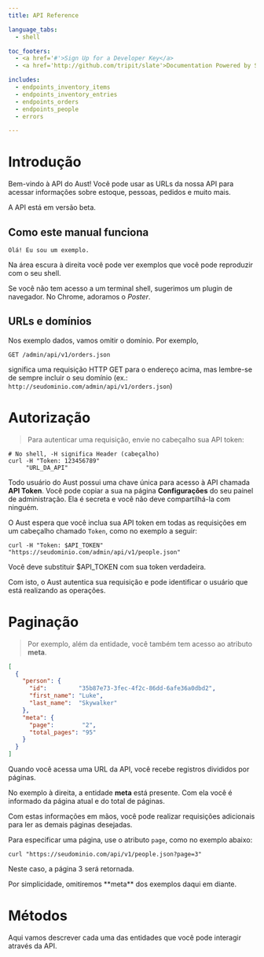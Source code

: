 ```yaml
---
title: API Reference

language_tabs:
  - shell

toc_footers:
  - <a href='#'>Sign Up for a Developer Key</a>
  - <a href='http://github.com/tripit/slate'>Documentation Powered by Slate</a>

includes:
  - endpoints_inventory_items
  - endpoints_inventory_entries
  - endpoints_orders
  - endpoints_people
  - errors

---
```


# Introdução

Bem-vindo à API do Aust! Você pode usar as URLs da nossa API para acessar
informações sobre estoque, pessoas, pedidos e muito mais.

<aside class="warning">
  A API está em versão beta.
</aside>

## Como este manual funciona

```shell
Olá! Eu sou um exemplo.
```

Na área escura à direita você pode ver exemplos que você pode reproduzir com
o seu shell.

Se você não tem acesso a um terminal shell, sugerimos um plugin
de navegador. No Chrome, adoramos o _Poster_.

## URLs e domínios

Nos exemplo dados, vamos omitir o domínio. Por exemplo,

`GET /admin/api/v1/orders.json`

significa uma requisição HTTP GET para o endereço acima, mas lembre-se
de sempre incluir o seu
domínio (ex.: `http://seudominio.com/admin/api/v1/orders.json`)

# Autorização

> Para autenticar uma requisição, envie no cabeçalho sua API token:

```shell
# No shell, -H significa Header (cabeçalho)
curl -H "Token: 123456789"
     "URL_DA_API"
```

Todo usuário do Aust possui uma chave única para acesso à API chamada
**API Token**. Você pode copiar a sua na página **Configurações** do seu
painel de administração. Ela é secreta e você não deve compartilhá-la com
ninguém.

O Aust espera que você inclua sua API token em todas as requisições em
um cabeçalho chamado `Token`, como no exemplo a seguir:

`curl -H "Token: $API_TOKEN" "https://seudominio.com/admin/api/v1/people.json"`

<aside class="notice">
Você deve substituir $API_TOKEN com sua token verdadeira.
</aside>

Com isto, o Aust autentica sua requisição e pode identificar o usuário que
está realizando as operações.

# Paginação

> Por exemplo, além da entidade, você também tem acesso ao atributo **meta**.

```json
[
  {
    "person": {
      "id":         "35b87e73-3fec-4f2c-86dd-6afe36a0dbd2",
      "first_name": "Luke",
      "last_name":  "Skywalker"
    },
    "meta": {
      "page":        "2",
      "total_pages": "95"
    }
  }
]
```

Quando você acessa uma URL da API, você recebe registros divididos por páginas.

No exemplo à direita, a entidade **meta** está presente. Com ela você é informado
da página atual e do total de páginas.

Com estas informações em mãos, você pode realizar requisições adicionais
para ler as demais páginas desejadas.

Para especificar uma página, use o atributo `page`, como no exemplo abaixo:

`curl "https://seudominio.com/api/v1/people.json?page=3"`

Neste caso, a página 3 será retornada.

<aside class="notice">
  Por simplicidade, omitiremos **meta** dos exemplos daqui em diante.
</aside>

# Métodos

Aqui vamos descrever cada uma das entidades que você pode interagir através
da API.

